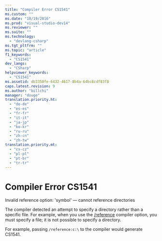```yaml
---
title: "Compiler Error CS1541"
ms.custom: ""
ms.date: "10/19/2016"
ms.prod: "visual-studio-dev14"
ms.reviewer: ""
ms.suite: ""
ms.technology: 
  - "devlang-csharp"
ms.tgt_pltfrm: ""
ms.topic: "article"
f1_keywords: 
  - "CS1541"
dev_langs: 
  - "CSharp"
helpviewer_keywords: 
  - "CS1541"
ms.assetid: db3350fe-6432-4617-8b4a-64bc6cdf83f8
caps.latest.revision: 9
ms.author: "billchi"
manager: "douge"
translation.priority.ht: 
  - "de-de"
  - "es-es"
  - "fr-fr"
  - "it-it"
  - "ja-jp"
  - "ko-kr"
  - "ru-ru"
  - "zh-cn"
  - "zh-tw"
translation.priority.mt: 
  - "cs-cz"
  - "pl-pl"
  - "pt-br"
  - "tr-tr"
---
```

# Compiler Error CS1541
Invalid reference option: 'symbol' — cannot reference directories  
  
 The compiler detected an attempt to specify a directory rather than a specific file. For example, when you use the [/reference](../Topic/-reference%20\(C%23%20Compiler%20Options\).md) compiler option, you must specify a file; it is not possible to specify a directory.  
  
 For example, passing `/reference:c:\` to the compiler would generate CS1541.